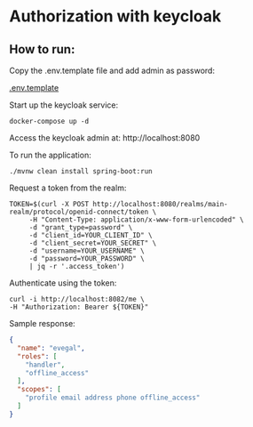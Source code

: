 # Authorization with keycloak

## How to run:

Copy the .env.template file and add admin as password:

[.env.template](.env.template)

Start up the keycloak service:
```shell
docker-compose up -d
```
Access the keycloak admin at: http://localhost:8080

To run the application:
```shell
./mvnw clean install spring-boot:run
```

Request a token from the realm:
```shell
TOKEN=$(curl -X POST http://localhost:8080/realms/main-realm/protocol/openid-connect/token \
     -H "Content-Type: application/x-www-form-urlencoded" \
     -d "grant_type=password" \
     -d "client_id=YOUR_CLIENT_ID" \
     -d "client_secret=YOUR_SECRET" \
     -d "username=YOUR_USERNAME" \
     -d "password=YOUR_PASSWORD" \
     | jq -r '.access_token')
```

Authenticate using the token:
```shell
curl -i http://localhost:8082/me \
-H "Authorization: Bearer ${TOKEN}"
```

Sample response:
```json
{
  "name": "evegal",
  "roles": [
    "handler",
    "offline_access"
  ],
  "scopes": [
    "profile email address phone offline_access"
  ]
}
```